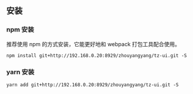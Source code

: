 ## 安装

### npm 安装
推荐使用 npm 的方式安装，它能更好地和 webpack 打包工具配合使用。
```
npm install git+http://192.168.0.20:8929/zhouyangyang/tz-ui.git -S
```

### yarn 安装

```
yarn add git+http://192.168.0.20:8929/zhouyangyang/tz-ui.git -S
```